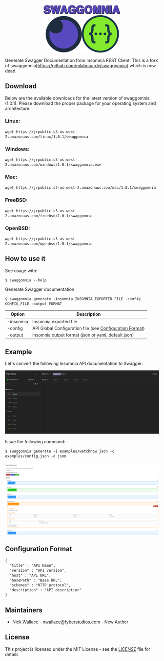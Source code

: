 <div align="center">
  <img src="logo.png" width="50%"/>
</div>

Generate Swagger Documentation from Insomnia REST Client. This is a fork of swaggymnia[https://github.com/mlabouardy/swaggymnia] which is now dead.

## Download

Below are the available downloads for the latest version of swaggomnia  (1.0.1). Please download the proper package for your operating system and architecture.

### Linux:

```
wget https://jrpublic.s3-us-west-2.amazonaws.com/linux/1.0.1/swaggomnia
```

### Windows:

```
wget https://jrpublic.s3-us-west-2.amazonaws.com/windows/1.0.1/swaggomnia.exe
```

### Mac:

```
wget https://jrpublic.s3-us-west-2.amazonaws.com/mac/1.0.1/swaggomnia
```

### FreeBSD:

```
wget https://jrpublic.s3-us-west-2.amazonaws.com/freebsd/1.0.1/swaggomnia
```

### OpenBSD:

```
wget https://jrpublic.s3-us-west-2.amazonaws.com/openbsd/1.0.1/swaggomnia
```

## How to use it

See usage with:

```
$ swaggomnia --help
```

Generate Swagger documentation:

```
$ swaggomnia generate -insomnia INSOMNIA_EXPORTED_FILE -config CONFIG_FILE -output FORMAT
```

| Option | Description |
| ------ | ----------- |
| -insomnia | Insomnia exported file |
| -config | API Global Configuration file (see [Configuration Format](#configuration-format))|
| -output | Insomnia output format (json or yaml, default json)  |


## Example

Let's convert the following Insomnia API documentation to Swagger:

<div align="center">
  <img src="insomnia.png"/>
</div>

Issue the following command:

```
$ swaggomnia generate -i examples/watchnow.json -c examples/config.json -o json
```

<div align="center">
  <img src="swagger.png"/>
</div>

## Configuration Format

```
{
  "title" : "API Name",
  "version" : "API version",
  "host" : "API URL",
  "basePath" : "Base URL",
  "schemes" : "HTTP protocol",
  "description" : "API description"
}
```

## Maintainers
- Nick Wallace - nwallace@fyberstudios.com - New Author

## License

This project is licensed under the MIT License - see the [LICENSE](LICENSE) file for details
